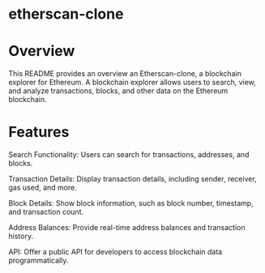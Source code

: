 # etherscan-clone

# Overview

This README provides an overview an Etherscan-clone, a blockchain explorer for Ethereum. A blockchain explorer allows users to search, view, and analyze transactions, blocks, and other data on the Ethereum blockchain.

# Features

Search Functionality: Users can search for transactions, addresses, and blocks.

Transaction Details: Display transaction details, including sender, receiver, gas used, and more.

Block Details: Show block information, such as block number, timestamp, and transaction count.

Address Balances: Provide real-time address balances and transaction history.

API: Offer a public API for developers to access blockchain data programmatically.
